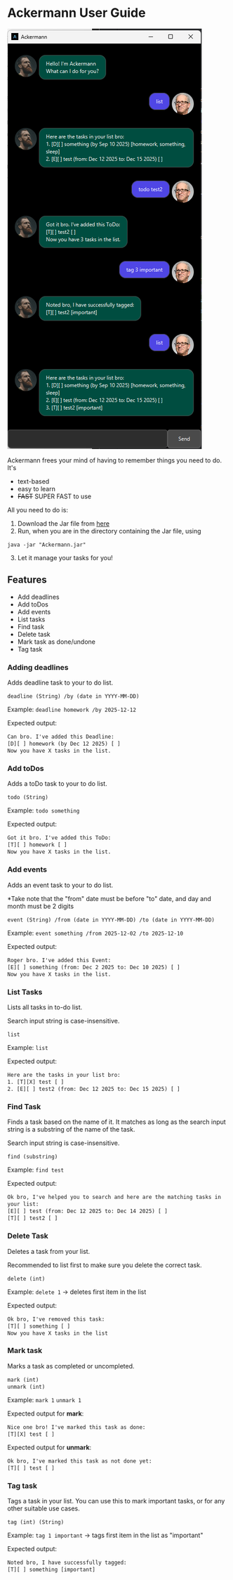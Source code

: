 # Ackermann User Guide
![Ackermann UI](./Ui.png)

Ackermann frees your mind of having to remember things you need to do.
It's
- text-based
- easy to learn
- ~~FAST~~ SUPER FAST to use

All you need to do is:
1. Download the Jar file from [here]()
2. Run, when you are in the directory containing the Jar file, using
```declarative
java -jar "Ackermann.jar"
```
3. Let it manage your tasks for you! 

## Features
- Add deadlines
- Add toDos
- Add events
- List tasks
- Find task
- Delete task
- Mark task as done/undone
- Tag task

### Adding deadlines
Adds deadline task to your to do list.
```declarative
deadline (String) /by (date in YYYY-MM-DD)
```
Example: `deadline homework /by 2025-12-12`

Expected output:
```
Can bro. I've added this Deadline:
[D][ ] homework (by Dec 12 2025) [ ]
Now you have X tasks in the list.
```

### Add toDos
Adds a toDo task to your to do list. 
```declarative
todo (String)
```
Example: `todo something`

Expected output:
```
Got it bro. I've added this ToDo:
[T][ ] homework [ ]
Now you have X tasks in the list.
```

### Add events
Adds an event task to your to do list.

*Take note that the "from" date must be before "to" date, and day and month must be 2 digits
```declarative
event (String) /from (date in YYYY-MM-DD) /to (date in YYYY-MM-DD)
```
Example: `event something /from 2025-12-02 /to 2025-12-10`

Expected output:
```
Roger bro. I've added this Event:
[E][ ] something (from: Dec 2 2025 to: Dec 10 2025) [ ]
Now you have X tasks in the list.
```
### List Tasks
Lists all tasks in to-do list. 

Search input string is case-insensitive.
```declarative
list
```
Example: `list`

Expected output:
```
Here are the tasks in your list bro:
1. [T][X] test [ ]
2. [E][ ] test2 (from: Dec 12 2025 to: Dec 15 2025) [ ]
```

### Find Task
Finds a task based on the name of it. It matches as long as 
the search input string is a substring of the name of the task. 

Search input string is case-insensitive.
```declarative
find (substring)
```
Example: `find test`

Expected output:
```
Ok bro, I've helped you to search and here are the matching tasks in your list:
[E][ ] test (from: Dec 12 2025 to: Dec 14 2025) [ ]
[T][ ] test2 [ ]
```

### Delete Task
Deletes a task from your list.

Recommended to list first to make sure you delete the correct task.
```declarative
delete (int)
```
Example: `delete 1` -> deletes first item in the list

Expected output:
```
Ok bro, I've removed this task:
[T][ ] something [ ]
Now you have X tasks in the list
```

### Mark task
Marks a task as completed or uncompleted.
```declarative
mark (int)
unmark (int)
```
Example: `mark 1` `unmark 1` 

Expected output for **mark**:
```
Nice one bro! I've marked this task as done:
[T][X] test [ ]
```

Expected output for **unmark**:
```
Ok bro, I've marked this task as not done yet:
[T][ ] test [ ]
```

### Tag task
Tags a task in your list. You can use this to mark important tasks,
or for any other suitable use cases.
```declarative
tag (int) (String)
```
Example: `tag 1 important` -> tags first item in the list as "important"

Expected output:
```
Noted bro, I have successfully tagged:
[T][ ] something [important]
```
